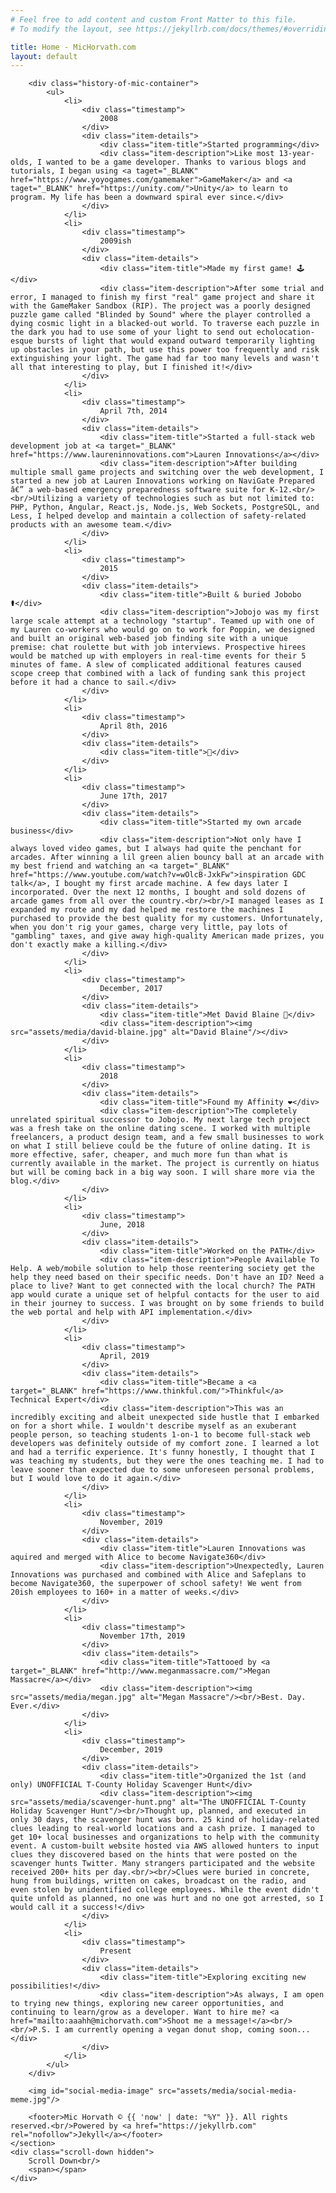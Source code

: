 ```yaml
---
# Feel free to add content and custom Front Matter to this file.
# To modify the layout, see https://jekyllrb.com/docs/themes/#overriding-theme-defaults

title: Home - MicHorvath.com
layout: default
---
```


<link rel="stylesheet" type="text/css" href="/assets/css/main.css">
<div id="body-content-wrapper">
    <section id="main-image-container" class="b-lazy" data-srcset="assets/media/main-bg-lowres.jpg 1024w" data-src="assets/media/main-bg.jpg">
        <div>
            <div class="desaturated"></div>
            <div class="color-overlay">
                <div class="logo"></div>
            </div>
        </div>
    </section>
    <div id="main-image-spacer"></div>
    <section id="timeline-container">
        <div class="logo"></div>

        <div class="history-of-mic-container">
            <ul>
                <li>
                    <div class="timestamp">
                        2008
                    </div>
                    <div class="item-details">
                        <div class="item-title">Started programming</div>
                        <div class="item-description">Like most 13-year-olds, I wanted to be a game developer. Thanks to various blogs and tutorials, I began using <a taget="_BLANK" href="https://www.yoyogames.com/gamemaker">GameMaker</a> and <a taget="_BLANK" href="https://unity.com/">Unity</a> to learn to program. My life has been a downward spiral ever since.</div>
                    </div>
                </li>
                <li>
                    <div class="timestamp">
                        2009ish
                    </div>
                    <div class="item-details">
                        <div class="item-title">Made my first game! 🕹️</div>
                        <div class="item-description">After some trial and error, I managed to finish my first "real" game project and share it with the GameMaker Sandbox (RIP). The project was a poorly designed puzzle game called "Blinded by Sound" where the player controlled a dying cosmic light in a blacked-out world. To traverse each puzzle in the dark you had to use some of your light to send out echolocation-esque bursts of light that would expand outward temporarily lighting up obstacles in your path, but use this power too frequently and risk extinguishing your light. The game had far too many levels and wasn't all that interesting to play, but I finished it!</div>
                    </div>
                </li>
                <li>
                    <div class="timestamp">
                        April 7th, 2014
                    </div>
                    <div class="item-details">
                        <div class="item-title">Started a full-stack web development job at <a target="_BLANK" href="https://www.laureninnovations.com">Lauren Innovations</a></div>
                        <div class="item-description">After building multiple small game projects and switching over the web development, I started a new job at Lauren Innovations working on NaviGate Prepared â€” a web-based emergency preparedness software suite for K-12.<br/><br/>Utilizing a variety of technologies such as but not limited to: PHP, Python, Angular, React.js, Node.js, Web Sockets, PostgreSQL, and Less, I helped develop and maintain a collection of safety-related products with an awesome team.</div>
                    </div>
                </li>
                <li>
                    <div class="timestamp">
                        2015
                    </div>
                    <div class="item-details">
                        <div class="item-title">Built & buried Jobobo ⚰️</div>
                        <div class="item-description">Jobojo was my first large scale attempt at a technology "startup". Teamed up with one of my Lauren co-workers who would go on to work for Poppin, we designed and built an original web-based job finding site with a unique premise: chat roulette but with job interviews. Prospective hirees would be matched up with employers in real-time events for their 5 minutes of fame. A slew of complicated additional features caused scope creep that combined with a lack of funding sank this project before it had a chance to sail.</div>
                    </div>
                </li>
                <li>
                    <div class="timestamp">
                        April 8th, 2016
                    </div>
                    <div class="item-details">
                        <div class="item-title">🌮</div>
                    </div>
                </li>
                <li>
                    <div class="timestamp">
                        June 17th, 2017
                    </div>
                    <div class="item-details">
                        <div class="item-title">Started my own arcade business</div>
                        <div class="item-description">Not only have I always loved video games, but I always had quite the penchant for arcades. After winning a lil green alien bouncy ball at an arcade with my best friend and watching an <a target="_BLANK" href="https://www.youtube.com/watch?v=wOlcB-JxkFw">inspiration GDC talk</a>, I bought my first arcade machine. A few days later I incorporated. Over the next 12 months, I bought and sold dozens of arcade games from all over the country.<br/><br/>I managed leases as I expanded my route and my dad helped me restore the machines I purchased to provide the best quality for my customers. Unfortunately, when you don't rig your games, charge very little, pay lots of "gambling" taxes, and give away high-quality American made prizes, you don't exactly make a killing.</div>
                    </div>
                </li>
                <li>
                    <div class="timestamp">
                        December, 2017
                    </div>
                    <div class="item-details">
                        <div class="item-title">Met David Blaine 🤯</div>
                        <div class="item-description"><img src="assets/media/david-blaine.jpg" alt="David Blaine"/></div>
                    </div>
                </li>
                <li>
                    <div class="timestamp">
                        2018
                    </div>
                    <div class="item-details">
                        <div class="item-title">Found my Affinity ❤️</div>
                        <div class="item-description">The completely unrelated spiritual successor to Jobojo. My next large tech project was a fresh take on the online dating scene. I worked with multiple freelancers, a product design team, and a few small businesses to work on what I still believe could be the future of online dating. It is more effective, safer, cheaper, and much more fun than what is currently available in the market. The project is currently on hiatus but will be coming back in a big way soon. I will share more via the blog.</div>
                    </div>
                </li>
                <li>
                    <div class="timestamp">
                        June, 2018
                    </div>
                    <div class="item-details">
                        <div class="item-title">Worked on the PATH</div>
                        <div class="item-description">People Available To Help. A web/mobile solution to help those reentering society get the help they need based on their specific needs. Don't have an ID? Need a place to live? Want to get connected with the local church? The PATH app would curate a unique set of helpful contacts for the user to aid in their journey to success. I was brought on by some friends to build the web portal and help with API implementation.</div>
                    </div>
                </li>
                <li>
                    <div class="timestamp">
                        April, 2019
                    </div>
                    <div class="item-details">
                        <div class="item-title">Became a <a target="_BLANK" href="https://www.thinkful.com/">Thinkful</a> Technical Expert</div>
                        <div class="item-description">This was an incredibly exciting and albeit unexpected side hustle that I embarked on for a short while. I wouldn't describe myself as an exuberant people person, so teaching students 1-on-1 to become full-stack web developers was definitely outside of my comfort zone. I learned a lot and had a terrific experience. It's funny honestly, I thought that I was teaching my students, but they were the ones teaching me. I had to leave sooner than expected due to some unforeseen personal problems, but I would love to do it again.</div>
                    </div>
                </li>
                <li>
                    <div class="timestamp">
                        November, 2019
                    </div>
                    <div class="item-details">
                        <div class="item-title">Lauren Innovations was aquired and merged with Alice to become Navigate360</div>
                        <div class="item-description">Unexpectedly, Lauren Innovations was purchased and combined with Alice and Safeplans to become Navigate360, the superpower of school safety! We went from 20ish employees to 160+ in a matter of weeks.</div>
                    </div>
                </li>
                <li>
                    <div class="timestamp">
                        November 17th, 2019
                    </div>
                    <div class="item-details">
                        <div class="item-title">Tattooed by <a target="_BLANK" href="http://www.meganmassacre.com/">Megan Massacre</a></div>
                        <div class="item-description"><img src="assets/media/megan.jpg" alt="Megan Massacre"/><br/>Best. Day. Ever.</div>
                    </div>
                </li>
                <li>
                    <div class="timestamp">
                        December, 2019
                    </div>
                    <div class="item-details">
                        <div class="item-title">Organized the 1st (and only) UNOFFICIAL T-County Holiday Scavenger Hunt</div>
                        <div class="item-description"><img src="assets/media/scavenger-hunt.png" alt="The UNOFFICIAL T-County Holiday Scavenger Hunt"/><br/>Thought up, planned, and executed in only 30 days, the scavenger hunt was born. 25 kind of holiday-related clues leading to real-world locations and a cash prize. I managed to get 10+ local businesses and organizations to help with the community event. A custom-built website hosted via AWS allowed hunters to input clues they discovered based on the hints that were posted on the scavenger hunts Twitter. Many strangers participated and the website received 200+ hits per day.<br/><br/>Clues were buried in concrete, hung from buildings, written on cakes, broadcast on the radio, and even stolen by unidentified college employees. While the event didn't quite unfold as planned, no one was hurt and no one got arrested, so I would call it a success!</div>
                    </div>
                </li>
                <li>
                    <div class="timestamp">
                        Present
                    </div>
                    <div class="item-details">
                        <div class="item-title">Exploring exciting new possibilities!</div>
                        <div class="item-description">As always, I am open to trying new things, exploring new career opportunities, and continuing to learn/grow as a developer. Want to hire me? <a href="mailto:aaahh@michorvath.com">Shoot me a message!</a><br/><br/>P.S. I am currently opening a vegan donut shop, coming soon...</div>
                    </div>
                </li>
            </ul>
        </div>

        <img id="social-media-image" src="assets/media/social-media-meme.jpg"/>

        <footer>Mic Horvath © {{ 'now' | date: "%Y" }}. All rights reserved.<br/>Powered by <a href="https://jekyllrb.com" rel="nofollow">Jekyll</a></footer>
    </section>
    <div class="scroll-down hidden">
        Scroll Down<br/>
        <span></span>
    </div>
</div>
<script src="/assets/js/jquery/3.2.1/jquery.min.js" type="text/javascript"></script>
<script src="/assets/js/blazy.min.js" type="text/javascript"></script>
<script src="/assets/js/main.js" type="text/javascript"></script>
